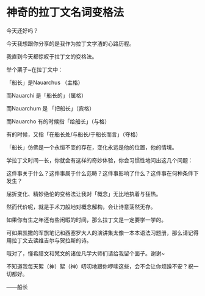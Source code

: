 # 神奇的拉丁文名词变格法

今天还好吗？

今天我想跟你分享的是我作为拉丁文学渣的心路历程。

我直到今天都惊叹于拉丁文的变格法。

举个栗子~在拉丁文中：

「船长」是Nauarchus （主格）

而Nauarchi 是「船长的」（属格）

而Nauarchum 是 「把船长」（宾格）

而Nauarcho 有的时候指「给船长」（与格）

有的时候，又指「在船长处/与船长/于船长而言」（夺格）

「船长」仿佛是一个永恒不变的存在，变化永远是他的位置，他的情境。

学拉丁文时间一长，你就会有这样的奇妙体验，你会习惯性地问出这几个问题：

这件事关于什么？这件事属于什么范畴？这件事影响了什么？这件事在何种条件下发生？

屈折变化、精妙绝伦的变格法让我对「概念」无比地执着与狂热。

然而代价呢，就是手术刀般地对概念解构，会让诗意荡然无存。

如果你有生之年还有些闲暇的时间，那么拉丁文是一定要学一学的。

可如果凯撒的军旅笔记和西塞罗大人的演讲集太像一本本语法习题册，那么请记得用拉丁文去读维吉尔与贺拉斯的诗。

哦对了，懂希腊文和梵文的诸位凡学大师们请给我留个面子。谢谢~

不知道我每天絮（神）絮（神）叨叨地跟你啰嗦这些，会不会让你烦躁不安？祝一切都好。

——船长